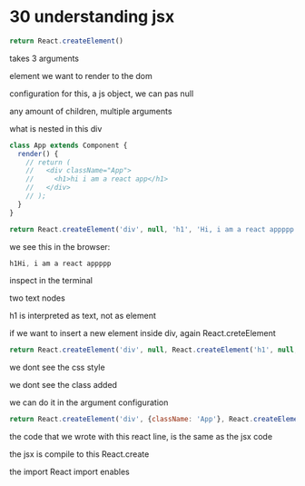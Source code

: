 # 30 understanding jsx

```js
return React.createElement()
```

takes 3 arguments

element we want to render to the dom

configuration for this, a js object, we can pas null

any amount of children, multiple arguments

what is nested in this div

```js
class App extends Component {
  render() {
    // return (
    //   <div className="App">
    //     <h1>hi i am a react app</h1>
    //   </div>
    // );
  }
}
```

```js
return React.createElement('div', null, 'h1', 'Hi, i am a react appppp');
```

we see this in the browser:

```js
h1Hi, i am a react appppp
```

inspect in the terminal

two text nodes

h1 is interpreted as text, not as element

if we want to insert a new element inside div, again React.creteElement

```js
return React.createElement('div', null, React.createElement('h1', null, 'i am a react blabla'));
```

we dont see the css style

we dont see the class added

we can do it in the argument configuration

```js
return React.createElement('div', {className: 'App'}, React.createElement('h1', null, 'i am a react blabla'));
```

the code that we wrote with this react line, is the same as the jsx code

the jsx is compile to this React.create

the import React import enables

































